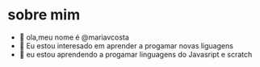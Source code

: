 #   sobre mim
- 👋 ola,meu nome é @mariavcosta
- 👀 Eu estou interesado em aprender a progamar novas liguagens
- 🌱 eu estou aprendendo a progamar linguagens do Javasript e scratch


<!---
mariavcosta/mariavcosta is a ✨ special ✨ repository because its `README.md` (this file) appears on your GitHub profile.
You can click the Preview link to take a look at your changes.
--->
